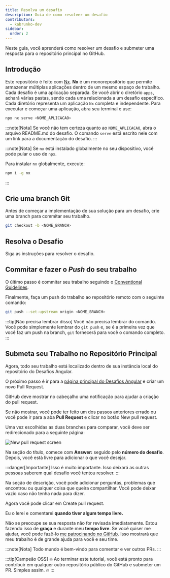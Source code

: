 ```yaml
---
title: Resolva um desafio
description: Guia de como resolver um desafio
contributors:
  - kabrunko-dev
sidebar:
  order: 2
---
```


Neste guia, você aprenderá como resolver um desafio e submeter uma resposta para o repositório principal no GitHub.

## Introdução

Este repositório é feito com [Nx](https://nx.dev/getting-started/intro). <b>Nx</b> é um monorepositório que permite armazenar múltiplas aplicações dentro de um mesmo espaço de trabalho. Cada desafio é uma aplicação separada. Se você abrir o diretório `apps`, achará várias pastas, sendo cada uma relacionada a um desafio específico. Cada diretório representa um aplicação `Nx` completa e independente. Para executar e começar uma aplicação, abra seu terminal e use:

```bash
npx nx serve <NOME_APLICACAO>
```

:::note[Nota]
Se você não tem certeza quanto ao `NOME_APLICACAO`, abra o arquivo README.md do desafio. O comando `serve` está escrito nele com um link para a documentação do desafio.
:::

:::note[Nota]
Se `nx` está instalado globalmente no seu dispositivo, você pode pular o uso de `npx`.

Para instalar `nx` globalmente, execute:

```bash
npm i -g nx
```

:::

## Crie uma branch Git

Antes de começar a implementação de sua solução para um desafio, crie uma branch para commitar seu trabalho.

```bash
git checkout -b <NOME_BRANCH>
```

## Resolva o Desafio

Siga as instruções para resolver o desafio.

## Commitar e fazer o _Push_ do seu trabalho

O último passo é commitar seu trabalho seguindo o [Conventional Guidelines](https://www.conventionalcommits.org/en/v1.0.0/).

Finalmente, faça um push do trabalho ao repositório remoto com o seguinte comando:

```bash
git push --set-upstream origin <NOME_BRANCH>
```

:::tip[Não precisa lembrar disso]
Você não precisa lembrar do comando. Você pode simplemente lembrar do `git push` e, se é a primeira vez que você faz um push na branch, `git` fornecerá para você o comando completo.
:::

## Submeta seu Trabalho no Repositório Principal

Agora, todo seu trabalho está localizado dentro de sua instância local do repositório do Desafios Angular.

O próximo passo é ir para a [página principal do Desafios Angular](https://github.com/tomalaforge/angular-challenges) e criar um novo Pull Request.

GitHub deve mostrar no cabeçalho uma notificação para ajudar a criação do pull request.

Se não mostrar, você pode ter feito um dos passos anteriores errado ou você pode ir para a aba <b>Pull Request</b> e clicar no botão <span class="github-success-btn">New pull request</span>.

Uma vez escolhidas as duas branches para comparar, você deve ser redirecionado para a seguinte página:

![New pull request screen](../../../../assets/new-pull-request.png)

Na seção do título, comece com <b>Answer:</b> seguido pelo <b>número do desafio</b>. Depois, você está livre para adicionar o que você desejar.

:::danger[Importante]
Isso é muito importante. Isso deixará as outras pessoas saberem qual desafio você tentou resolver.
:::

Na seção de descrição, você pode adicionar perguntas, problemas que encontrou ou qualquer coisa que queira compartilhar. Você pode deixar vazio caso não tenha nada para dizer.

Agora você pode clicar em <span class="github-success-btn">Create pull request</span>.

Eu o lerei e comentarei <b>quando tiver algum tempo livre.</b>

<p class="important-block">Não se preocupe se sua resposta não for revisada imediatamente. Estou fazendo isso de <b>graça</b> e durante meu <b>tempo livre</b>. Se você quiser me ajudar, você pode fazê-lo <a href="https://github.com/sponsors/tomalaforge">me patrocinando no GitHub</a>. Isso mostrará que meu trabalho é de grande ajuda para você e seu time.</p>

:::note[Nota]
Todo mundo é bem-vindo para comentar e ver outros PRs.
:::

:::tip[Campeão OSS]
🔥 Ao terminar este tutorial, você está pronto para contribuir em qualquer outro repositório público do GitHub e submeter um PR. Simples assim. 🔥
:::

